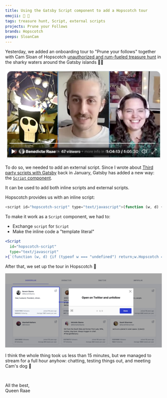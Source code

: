 ```yaml
---
title: Using the Gatsby Script component to add a Hopscotch tour
emojii: 💬 💬
tags: treasure hunt, Script, external scripts
projects: Prune your Follows
brands: Hopscotch
peeps: SloanCam
---
```


Yesterday, we added an onboarding tour to "Prune your follows" together with Cam Sloan of Hopscotch [unauthorized and rum-fueled treasure hunt](https://youtu.be/yDxF8FUNUbI) in the sharky waters around the Gatsby islands 🏴‍☠️

[![Screengrab from the show](screengrab-show.jpg)](https://youtu.be/yDxF8FUNUbI)

To do so, we needed to add an external script. Since I wrote about [Third party scripts with Gatsby](/posts/2022-01-05-external-scripts/) back in January, Gatsby has added a new way: the [`Script` component](https://www.gatsbyjs.com/docs/reference/built-in-components/gatsby-script/).

It can be used to add both inline scripts and external scripts.

Hopscotch provides us with an inline script:

```js
<script id="hopscotch-script" type="text/javascript">(function (w, d) {if (typeof w === "undefined") return;w.Hopscotch = w.Hopscotch || function () {(w.Hopscotch.q = w.Hopscotch.q || []).push(arguments);};var elm = d.createElement("div");elm.setAttribute("data-widget-host", "hopscotch");elm.setAttribute("data-props-api-key", "39311cf6-d7b7-5e00-b8e7");d.getElementsByTagName("body")[0].appendChild(elm);var s = d.createElement("script");s.src = "https://widgets.hopscotch.club/v1/widget.js?";s.async = 1;s.defer = 1;d.getElementsByTagName("body")[0].appendChild(s);  })(window, document);</script>
```

To make it work as a `Script` component, we had to:

- Exchange `script` for `Script`
- Make the inline code a "template literal"

```jsx
<Script
  id="hopscotch-script"
  type="text/javascript"
>{`(function (w, d) {if (typeof w === "undefined") return;w.Hopscotch = w.Hopscotch || function () {(w.Hopscotch.q = w.Hopscotch.q || []).push(arguments);};var elm = d.createElement("div");elm.setAttribute("data-widget-host", "hopscotch");elm.setAttribute("data-props-api-key", "39311cf6-d7b7-5e00-b8e7");d.getElementsByTagName("body")[0].appendChild(elm);var s = d.createElement("script");s.src = "https://widgets.hopscotch.club/v1/widget.js?";s.async = 1;s.defer = 1;d.getElementsByTagName("body")[0].appendChild(s);  })(window, document);`}</Script>
```

After that, we set up the tour in Hopscotch 🎉

![Screengrab of product tour](./product-tour.jpg)

I think the whole thing took us less than 15 minutes, but we managed to stream for a full hour anyhow: chatting, testing things out, and meeting Cam's dog 🤪

&nbsp;

All the best,  
Queen Raae
